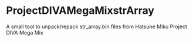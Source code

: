 # ProjectDIVAMegaMixstrArray
 A small tool to unpack/repack str_array.bin files from Hatsune Miku Project DIVA Mega Mix

